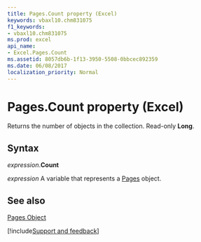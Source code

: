 ```yaml
---
title: Pages.Count property (Excel)
keywords: vbaxl10.chm831075
f1_keywords:
- vbaxl10.chm831075
ms.prod: excel
api_name:
- Excel.Pages.Count
ms.assetid: 8057db6b-1f13-3950-5508-0bbcec892359
ms.date: 06/08/2017
localization_priority: Normal
---
```



# Pages.Count property (Excel)

Returns the number of objects in the collection. Read-only  **Long**.


## Syntax

_expression_.**Count**

_expression_ A variable that represents a [Pages](Excel.Pages.md) object.


## See also


[Pages Object](Excel.Pages.md)

[!include[Support and feedback](~/includes/feedback-boilerplate.md)]